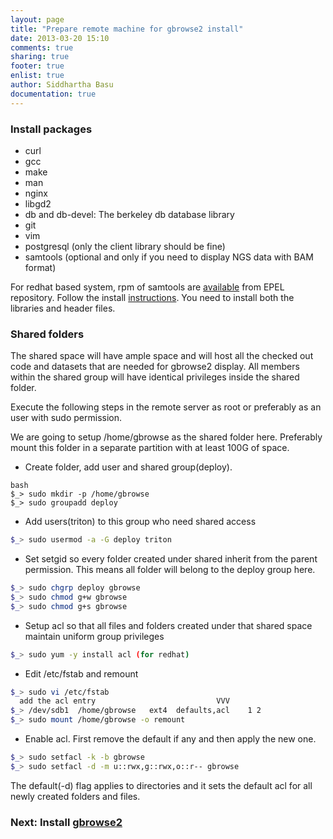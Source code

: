 ```yaml
---
layout: page
title: "Prepare remote machine for gbrowse2 install"
date: 2013-03-20 15:10
comments: true
sharing: true
footer: true
enlist: true
author: Siddhartha Basu
documentation: true
---
```



### Install packages 

* curl
* gcc
* make
* man
* nginx
* libgd2
* db and db-devel: The berkeley db database library
* git
* vim
* postgresql (only the client library should be fine) 
* samtools (optional and only if you need to display NGS data with BAM format)
 

For redhat based system, rpm of samtools are [available](http://pkgs.org/centos-6-rhel-6/epel-i386/samtools-0.1.18-2.el6.i686.rpm.html) from EPEL repository. Follow the install [instructions](http://pkgs.org/centos-6-rhel-6/epel-i386/samtools-0.1.18-2.el6.i686.rpm.html#howto). You need to install both the libraries and header files.

### Shared folders
The shared space will have ample space and will host all the checked out code and datasets that are needed for gbrowse2 display. All members within the shared group will have identical privileges inside the shared folder.

Execute the following steps in the remote server as root or preferably as an user with sudo permission.

We are going to setup /home/gbrowse as the shared folder here. Preferably mount this folder in a separate partition with at least 100G of space.

* Create folder, add user and shared group(deploy).

```
bash
$_> sudo mkdir -p /home/gbrowse
$_> sudo groupadd deploy
```
* Add users(triton) to this group who need shared access
```bash
$_> sudo usermod -a -G deploy triton
```

* Set setgid so every folder created under shared inherit from the parent permission. This means all folder will belong to the deploy group here. 
```bash
$_> sudo chgrp deploy gbrowse
$_> sudo chmod g+w gbrowse
$_> sudo chmod g+s gbrowse
```

* Setup acl so that all files and folders created under that shared space maintain uniform group privileges
```bash
$_> sudo yum -y install acl (for redhat)
```
* Edit /etc/fstab and remount
```bash
$_> sudo vi /etc/fstab
  add the acl entry                           VVV
$_> /dev/sdb1  /home/gbrowse   ext4  defaults,acl    1 2
$_> sudo mount /home/gbrowse -o remount
```

* Enable acl. First remove the default if any and then apply the new one. 
```bash
$_> sudo setfacl -k -b gbrowse
$_> sudo setfacl -d -m u::rwx,g::rwx,o::r-- gbrowse
```
The default(-d) flag applies to directories and it sets the default acl for all newly created folders and files.


### Next: Install [gbrowse2](/psgi-gbrowse2)








 

